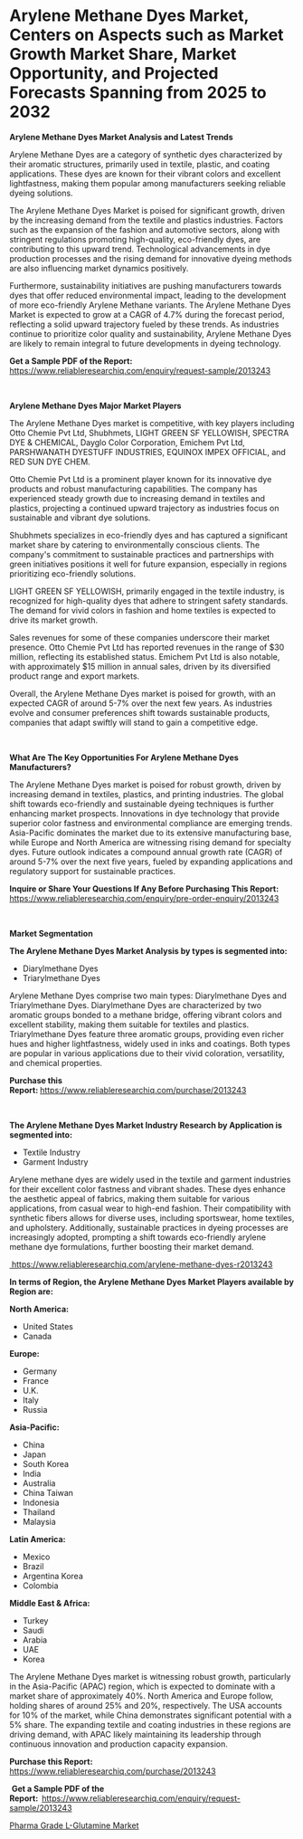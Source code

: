 <p><h1>Arylene Methane Dyes Market, Centers on Aspects such as Market Growth Market Share, Market Opportunity, and Projected Forecasts Spanning from 2025 to 2032</h1></p><p><strong>Arylene Methane Dyes Market Analysis and Latest Trends</strong></p>
<p><p>Arylene Methane Dyes are a category of synthetic dyes characterized by their aromatic structures, primarily used in textile, plastic, and coating applications. These dyes are known for their vibrant colors and excellent lightfastness, making them popular among manufacturers seeking reliable dyeing solutions.</p><p>The Arylene Methane Dyes Market is poised for significant growth, driven by the increasing demand from the textile and plastics industries. Factors such as the expansion of the fashion and automotive sectors, along with stringent regulations promoting high-quality, eco-friendly dyes, are contributing to this upward trend. Technological advancements in dye production processes and the rising demand for innovative dyeing methods are also influencing market dynamics positively. </p><p>Furthermore, sustainability initiatives are pushing manufacturers towards dyes that offer reduced environmental impact, leading to the development of more eco-friendly Arylene Methane variants. The Arylene Methane Dyes Market is expected to grow at a CAGR of 4.7% during the forecast period, reflecting a solid upward trajectory fueled by these trends. As industries continue to prioritize color quality and sustainability, Arylene Methane Dyes are likely to remain integral to future developments in dyeing technology.</p></p>
<p><strong>Get a Sample PDF of the Report:&nbsp;</strong> <a href="https://www.reliableresearchiq.com/enquiry/request-sample/2013243?utm_campaign=2257&utm_medium=2&utm_source=Github&utm_content=ia&utm_term=05022025&utm_id=arylene-methane-dyes">https://www.reliableresearchiq.com/enquiry/request-sample/2013243</a></p>
<p>&nbsp;</p>
<p><strong>Arylene Methane Dyes Major Market Players</strong></p>
<p><p>The Arylene Methane Dyes market is competitive, with key players including Otto Chemie Pvt Ltd, Shubhmets, LIG​​HT GREEN SF YELLOWISH, SPECTRA DYE & CHEMICAL, Dayglo Color Corporation, Emichem Pvt Ltd, PARSHWANATH DYESTUFF INDUSTRIES, EQUINOX IMPEX OFFICIAL, and RED SUN DYE CHEM.</p><p>Otto Chemie Pvt Ltd is a prominent player known for its innovative dye products and robust manufacturing capabilities. The company has experienced steady growth due to increasing demand in textiles and plastics, projecting a continued upward trajectory as industries focus on sustainable and vibrant dye solutions. </p><p>Shubhmets specializes in eco-friendly dyes and has captured a significant market share by catering to environmentally conscious clients. The company's commitment to sustainable practices and partnerships with green initiatives positions it well for future expansion, especially in regions prioritizing eco-friendly solutions.</p><p>LIG​​HT GREEN SF YELLOWISH, primarily engaged in the textile industry, is recognized for high-quality dyes that adhere to stringent safety standards. The demand for vivid colors in fashion and home textiles is expected to drive its market growth.</p><p>Sales revenues for some of these companies underscore their market presence. Otto Chemie Pvt Ltd has reported revenues in the range of $30 million, reflecting its established status. Emichem Pvt Ltd is also notable, with approximately $15 million in annual sales, driven by its diversified product range and export markets.</p><p>Overall, the Arylene Methane Dyes market is poised for growth, with an expected CAGR of around 5-7% over the next few years. As industries evolve and consumer preferences shift towards sustainable products, companies that adapt swiftly will stand to gain a competitive edge.</p></p>
<p>&nbsp;</p>
<p><strong>What Are The Key Opportunities For Arylene Methane Dyes Manufacturers?</strong></p>
<p><p>The Arylene Methane Dyes market is poised for robust growth, driven by increasing demand in textiles, plastics, and printing industries. The global shift towards eco-friendly and sustainable dyeing techniques is further enhancing market prospects. Innovations in dye technology that provide superior color fastness and environmental compliance are emerging trends. Asia-Pacific dominates the market due to its extensive manufacturing base, while Europe and North America are witnessing rising demand for specialty dyes. Future outlook indicates a compound annual growth rate (CAGR) of around 5-7% over the next five years, fueled by expanding applications and regulatory support for sustainable practices.</p></p>
<p><strong>Inquire or Share Your Questions If Any Before Purchasing This Report:</strong> <a href="https://www.reliableresearchiq.com/enquiry/pre-order-enquiry/2013243?utm_campaign=2257&utm_medium=2&utm_source=Github&utm_content=ia&utm_term=05022025&utm_id=arylene-methane-dyes">https://www.reliableresearchiq.com/enquiry/pre-order-enquiry/2013243</a></p>
<p>&nbsp;</p>
<p><strong>Market Segmentation</strong></p>
<p><strong>The Arylene Methane Dyes Market Analysis by types is segmented into:</strong></p>
<p><ul><li>Diarylmethane Dyes</li><li>Triarylmethane Dyes</li></ul></p>
<p><p>Arylene Methane Dyes comprise two main types: Diarylmethane Dyes and Triarylmethane Dyes. Diarylmethane Dyes are characterized by two aromatic groups bonded to a methane bridge, offering vibrant colors and excellent stability, making them suitable for textiles and plastics. Triarylmethane Dyes feature three aromatic groups, providing even richer hues and higher lightfastness, widely used in inks and coatings. Both types are popular in various applications due to their vivid coloration, versatility, and chemical properties.</p></p>
<p><strong>Purchase this Report:&nbsp;</strong><a href="https://www.reliableresearchiq.com/purchase/2013243?utm_campaign=2257&utm_medium=2&utm_source=Github&utm_content=ia&utm_term=05022025&utm_id=arylene-methane-dyes">https://www.reliableresearchiq.com/purchase/2013243</a></p>
<p>&nbsp;</p>
<p><strong>The Arylene Methane Dyes Market Industry Research by Application is segmented into:</strong></p>
<p><ul><li>Textile Industry</li><li>Garment Industry</li></ul></p>
<p><p>Arylene methane dyes are widely used in the textile and garment industries for their excellent color fastness and vibrant shades. These dyes enhance the aesthetic appeal of fabrics, making them suitable for various applications, from casual wear to high-end fashion. Their compatibility with synthetic fibers allows for diverse uses, including sportswear, home textiles, and upholstery. Additionally, sustainable practices in dyeing processes are increasingly adopted, prompting a shift towards eco-friendly arylene methane dye formulations, further boosting their market demand.</p></p>
<p><a href="https://www.reliableresearchiq.com/arylene-methane-dyes-r2013243?utm_campaign=2257&utm_medium=2&utm_source=Github&utm_content=ia&utm_term=05022025&utm_id=arylene-methane-dyes">&nbsp;https://www.reliableresearchiq.com/arylene-methane-dyes-r2013243</a></p>
<p><strong>In terms of Region, the Arylene Methane Dyes Market Players available by Region are:</strong></p>
<p>
    <p> <strong> North America: </strong>
        <ul>
            <li>United States</li>
            <li>Canada</li>
        </ul>
        </p> 
    <p> <strong> Europe: </strong>
        <ul>
            <li>Germany</li>
            <li>France</li>
            <li>U.K.</li>
            <li>Italy</li>
            <li>Russia</li>
        </ul>
        </p> 
    <p> <strong> Asia-Pacific: </strong>
        <ul>
            <li>China</li>
            <li>Japan</li>
            <li>South Korea</li>
            <li>India</li>
            <li>Australia</li>
            <li>China Taiwan</li>
            <li>Indonesia</li>
            <li>Thailand</li>
            <li>Malaysia</li>
        </ul>
        </p> 
    <p> <strong> Latin America: </strong>
        <ul>
            <li>Mexico</li>
            <li>Brazil</li>
            <li>Argentina Korea</li>
            <li>Colombia</li>
        </ul>
        </p> 
    <p> <strong> Middle East & Africa: </strong>
        <ul>
            <li>Turkey</li>
            <li>Saudi</li>
            <li>Arabia</li>
            <li>UAE</li>
            <li>Korea</li>
        </ul>
    </p>
    </p>
<p><p>The Arylene Methane Dyes market is witnessing robust growth, particularly in the Asia-Pacific (APAC) region, which is expected to dominate with a market share of approximately 40%. North America and Europe follow, holding shares of around 25% and 20%, respectively. The USA accounts for 10% of the market, while China demonstrates significant potential with a 5% share. The expanding textile and coating industries in these regions are driving demand, with APAC likely maintaining its leadership through continuous innovation and production capacity expansion.</p></p>
<p><strong>Purchase this Report: </strong><a href="https://www.reliableresearchiq.com/purchase/2013243?utm_campaign=2257&utm_medium=2&utm_source=Github&utm_content=ia&utm_term=05022025&utm_id=arylene-methane-dyes">https://www.reliableresearchiq.com/purchase/2013243</a></p>
<p>&nbsp;<strong>Get a Sample PDF of the Report:&nbsp;&nbsp;</strong><a href="https://www.reliableresearchiq.com/enquiry/request-sample/2013243?utm_campaign=2257&utm_medium=2&utm_source=Github&utm_content=ia&utm_term=05022025&utm_id=arylene-methane-dyes">https://www.reliableresearchiq.com/enquiry/request-sample/2013243</a></p>
<p><strong></strong></p>
<p><p><a href="https://github.com/hillsmyung726/Market-Research-Report-List-1/blob/main/pharma-grade-l-glutamine-market.md?utm_campaign=2257&utm_medium=2&utm_source=Github&utm_content=ia&utm_term=05022025&utm_id=arylene-methane-dyes">Pharma Grade L-Glutamine Market</a></p></p>